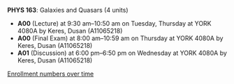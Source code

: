 **PHYS 163**: Galaxies and Quasars (4 units)

- **A00** (Lecture) at 9:30 am–10:50 am on Tuesday, Thursday at YORK 4080A by Keres, Dusan (A11065218)
- **A00** (Final Exam) at 8:00 am–10:59 am on Thursday at YORK 4080A by Keres, Dusan (A11065218)
- **A01** (Discussion) at 6:00 pm–6:50 pm on Wednesday at YORK 4080A by Keres, Dusan (A11065218)

[Enrollment numbers over time](./PHYS163.tsv)
